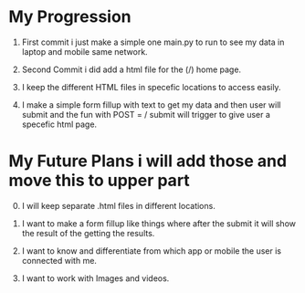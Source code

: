 # My Progression

1. First commit i just make a simple one main.py to run to see my data in laptop and mobile same network.


2. Second Commit i did add a html file for the (/) home page.


3. I keep the different HTML files in specefic locations to access easily.

4. I make a simple form fillup with text to get my data and then user will submit and the fun with POST = / submit will trigger to give user a specefic html page. 




# My Future Plans i will add those and move this to upper part

0. I will keep separate .html files in different locations.


0. I want to make a form fillup like things where after the submit it will show the result of the getting the results.


0. I want to know and differentiate from which app or mobile the user is connected with me.


0. I want to work with Images and videos.



